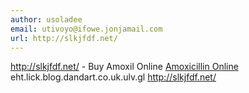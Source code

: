 ```yaml
---
author: usoladee
email: utivoyo@ifowe.jonjamail.com
url: http://slkjfdf.net/
---
```


http://slkjfdf.net/ - Buy Amoxil Online <a href="http://slkjfdf.net/">Amoxicillin Online</a> eht.lick.blog.dandart.co.uk.ulv.gl http://slkjfdf.net/